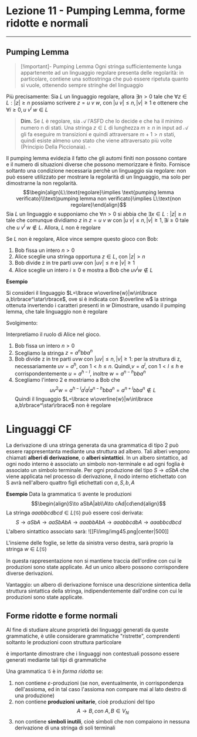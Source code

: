 # Lezione 11 - Pumping Lemma, forme ridotte e normali
---
## Pumping Lemma

>[!important]- Pumping Lemma
>Ogni stringa sufficientemente lunga appartenente ad un linguaggio regolare presenta delle regolarità: in particolare, contiene una sottostringa che può essere ripetuta quanto si vuole, ottenendo sempre stringhe del linguaggio

Più precisamente:
Sia $L$ un linguaggio regolare, allora $\exists n\gt 0$ tale che $\forall z\in L:|z|\geq n$ possiamo scrivere $z=u\:v\:w$, con $|u\:v|\leq n,|v|\geq1$ e ottenere che $\forall i\geq0, u\:v^i\:w\in L$

>**Dim.**
>Se $L$ è regolare, sia $\mathcal A$ l'ASFD che lo decide e che ha il minimo numero n di stati.
>Una stringa $z\in L$ di lunghezza $m\geq n$ in input ad $\mathcal A$ gli fa eseguire m transizioni e quindi attraversare $m+1\gt n$ stati, quindi esiste almeno uno stato che viene attraversato più volte (Principio Della Piccionaia). $\square$

Il pumping lemma evidezia il fatto che gli automi finiti non possono contare e il numero di situazioni diverse che possono memorizzare è finito.
Fornisce soltanto una condizione necessaria perchè un linguaggio sia regolare: non può essere utilizzato per mostrare la regolarità di un linguaggio, ma solo per dimostrarne la non regolarità.
$$\begin{align}L\:\text{regolare}\implies \text{pumping lemma verificato}\\\text{pumping lemma non verificato}\implies L\:\text{non regolare}\end{align}$$
Sia $L$ un linguaggio e supponiamo che $\forall n\gt0$ si abbia che $\exists x\in L:|z|\geq n$ tale che comunque dividiamo $z$ in $z=u\:v\:w$ con $|u\:v|\leq n,|v|\geq1,\exists i\geq0$ tale che $u\:v^i\:w\not\in L$. Allora, $L$ non è regolare

Se $L$ non è regolare, Alice vince sempre questo gioco con Bob:

1. Bob fissa un intero $n\gt0$
2. Alice sceglie una stringa opportuna $z\in L$, con $|z|\gt n$
3. Bob divide z in tre parti $uvw$ con $|uv|\leq n$ e $|v|\geq1$
4. Alice sceglie un intero $i\geq0$ e mostra a Bob che $uv^iw\not\in L$

**Esempio**

Si consideri il linguaggio $L=\lbrace w\overline{w}|w\in\lbrace a,b\rbrace^\star\rbrace$, ove si è indicata con $\overline w$ la stringa ottenuta invertendo i caratteri presenti in $w$
Dimostrare, usando il pumping lemma, che tale linguaggio non è regolare

Svolgimento:

Interpretiamo il ruolo di Alice nel gioco.

1. Bob fissa un intero $n\gt0$
2. Scegliamo la stringa $z=a^nbba^n$
3. Bob divide z in tre parti $uvw$ con $|uv|\leq n,|v|\geq1$: per la struttura di z, necessariamente $uv=a^h$, con $1\lt h\leq n$. Quindi,$v=a^l$, con $1\lt l\leq h$ e corrispondentemente $u=a^{h-l}$, inoltre $w=a^{n-h}bba^n$
4. Scegliamo l'intero 2 e mostriamo a Bob che $$uv^2w=a^{h-l}a^la^la^{n-h}bba^n=a^{n+l}bba^n\not\in L$$
Quindi il linguaggio $L=\lbrace w\overline{w}|w\in\lbrace a,b\rbrace^\star\rbrace$ non è regolare

# Linguaggi CF

La derivazione di una stringa generata da una grammatica di tipo 2 può essere rappresentanta mediante una struttura ad albero. Tali alberi vengono chiamati **alberi di derivazione**, o **alberi sintattici**.
In un albero sintattico, ad ogni nodo interno è associato un simbolo non-terminale e ad ogni foglia è associato un simbolo terminale. Per ogni produzione del tipo $S\to aSbA$ che viene applicata nel processo di derivazione, il nodo interno etichettato con S avrà nell'albero quattro figli etichettati con $a,S,b,A$

**Esempio**
Data la grammatica $\mathcal G$ avente le produzioni
$$\begin{align}S\to aSbA|ab\\A\to cAd|cd\end{align}$$
La stringa $aaabbcdbcd\in L(\mathcal G)$ può essere così derivata:
$$S\to aSbA\to aaSbAbA\to aaabbAbA\to aaabbcdbA\to aaabbcdbcd$$
L'albero sintattico associato sarà:
![[FI/img/img45.png|center|500]]

L'insieme delle foglie, se lette da sinistra verso destra, sarà proprio la stringa $w\in L(\mathcal G)$ 

In questa rappresentazione non si mantiene traccia dell'ordine con cui le produzioni sono state applicate. Ad un unico albero possono corrispondere diverse derivazioni.

Vantaggio: un albero di derivazione fornisce una descrizione sintentica della struttura sintattica della stringa, indipendentemente dall'ordine con cui le produzioni sono state applicate.

## Forme ridotte e forme normali

Al fine di studiare alcune proprietà dei linguaggi generati da queste grammatiche, è utile considerare grammatiche "ristrette", comprendenti soltanto le produzioni coon struttura particolare

è importante dimostrare che i linguaggi non contestuali possono essere generati mediante tali tipi di grammatiche

Una grammatica $\mathcal G$ è in _forma ridotta_ se:

1. non contiene $\varepsilon$-produzioni (se non, eventualmente, in corrispondenza dell'assioma, ed in tal caso l'assioma non compare mai al lato destro di una produzione)
2. non contiene **produzioni unitarie**, cioè produzioni del tipo $$A\to B, con\:A,B\in V_N$$
3. non contiene **simboli inutili**, cioè simboli che non compaiono in nessuna derivazione di una stringa di soli terminali

